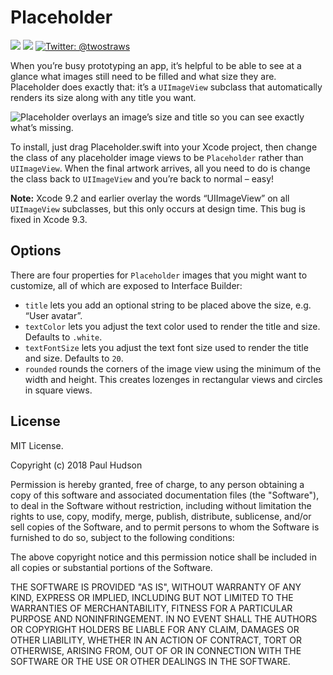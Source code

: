 # Placeholder


<p>
    <img src="https://img.shields.io/badge/iOS-9.0+-blue.svg" />
    <img src="https://img.shields.io/badge/Swift-4.0-brightgreen.svg" />
    <a href="https://twitter.com/twostraws">
        <img src="https://img.shields.io/badge/Contact-@twostraws-lightgrey.svg?style=flat" alt="Twitter: @twostraws" />
    </a>
</p>

When you’re busy prototyping an app, it’s helpful to be able to see at a glance what images still need to be filled and what size they are. Placeholder does exactly that: it’s a `UIImageView` subclass that automatically renders its size along with any title you want.

![Placeholder overlays an image’s size and title so you can see exactly what’s missing.](https://www.hackingwithswift.com/files/placeholder/screenshot.png)

To install, just drag Placeholder.swift into your Xcode project, then change the class of any placeholder image views to be `Placeholder` rather than `UIImageView`. When the final artwork arrives, all you need to do is change the class back to `UIImageView` and you’re back to normal – easy!

**Note:** Xcode 9.2 and earlier overlay the words “UIImageView” on all `UIImageView` subclasses, but this only occurs at design time. This bug is fixed in Xcode 9.3.


## Options

There are four properties for `Placeholder` images that you might want to customize, all of which are exposed to Interface Builder:

- `title` lets you add an optional string to be placed above the size, e.g. “User avatar”.
- `textColor` lets you adjust the text color used to render the title and size. Defaults to `.white`.
- `textFontSize` lets you adjust the text font size used to render the title and size. Defaults to `20`.
- `rounded` rounds the corners of the image view using the minimum of the width and height. This creates lozenges in rectangular views and circles in square views.


## License

MIT License.

Copyright (c) 2018 Paul Hudson

Permission is hereby granted, free of charge, to any person obtaining a copy of this software and associated documentation files (the "Software"), to deal in the Software without restriction, including without limitation the rights to use, copy, modify, merge, publish, distribute, sublicense, and/or sell copies of the Software, and to permit persons to whom the Software is furnished to do so, subject to the following conditions:

The above copyright notice and this permission notice shall be included in all copies or substantial portions of the Software.

THE SOFTWARE IS PROVIDED "AS IS", WITHOUT WARRANTY OF ANY KIND, EXPRESS OR IMPLIED, INCLUDING BUT NOT LIMITED TO THE WARRANTIES OF MERCHANTABILITY, FITNESS FOR A PARTICULAR PURPOSE AND NONINFRINGEMENT. IN NO EVENT SHALL THE AUTHORS OR COPYRIGHT HOLDERS BE LIABLE FOR ANY CLAIM, DAMAGES OR OTHER LIABILITY, WHETHER IN AN ACTION OF CONTRACT, TORT OR OTHERWISE, ARISING FROM, OUT OF OR IN CONNECTION WITH THE SOFTWARE OR THE USE OR OTHER DEALINGS IN THE SOFTWARE.
